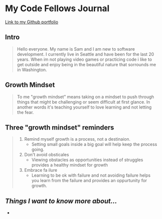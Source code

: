 # My Code Fellows Journal

[Link to my Github portfolio](https://github.com/sambow7)

## **Intro**
  > Hello everyone. My name is Sam and I am new to software development. I currently live in Seattle and have been for the last 20 years. When im not playing video games or practicing code i like to get outside and enjoy being in the beautiful nature that sorrounds me in Washington. 
  
## Growth Mindset

>To me "growth mindset" means taking on a mindset to push through things that might be challenging or seem difficult at first glance. In another words it's teaching yourself to love learning and not letting the fear. 


 ## Three "growth mindset" reminders

> 1. Remind myself growth is a process, not a destinaion. 
>    - Setting small goals inside a big goal will help keep the process going. 
> 2. Don't avoid obsticales 
>    - Viewing obstacles as opportunities instead of struggles provides a healthy mindset for growth
> 3. Embrace fa ilure
>    - Learning to be ok with failure and not avoiding failure helps you learn from the failure and provides an oppurtunity for growth. 

## ***Things I want to know more about...***

 *


